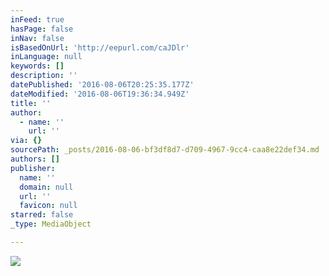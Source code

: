 ```yaml
---
inFeed: true
hasPage: false
inNav: false
isBasedOnUrl: 'http://eepurl.com/caJDlr'
inLanguage: null
keywords: []
description: ''
datePublished: '2016-08-06T20:25:35.177Z'
dateModified: '2016-08-06T19:36:34.949Z'
title: ''
author:
  - name: ''
    url: ''
via: {}
sourcePath: _posts/2016-08-06-bf3df8d7-d709-4967-9cc4-caa8e22def34.md
authors: []
publisher:
  name: ''
  domain: null
  url: ''
  favicon: null
starred: false
_type: MediaObject

---
```

![](https://the-grid-user-content.s3-us-west-2.amazonaws.com/29434ac6-2298-4248-93d5-882c3f5d5d63.png)